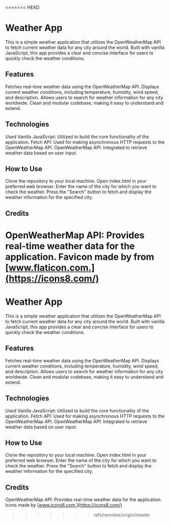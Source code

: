 <<<<<<< HEAD
# Weather App

This is a simple weather application that utilizes the OpenWeatherMap API to fetch current weather
data for any city around the world. Built with vanilla JavaScript, this app provides a clear and
concise interface for users to quickly check the weather conditions.

## Features

Fetches real-time weather data using the OpenWeatherMap API. Displays current weather conditions,
including temperature, humidity, wind speed, and description. Allows users to search for weather
information for any city worldwide. Clean and modular codebase, making it easy to understand and
extend.

## Technologies

Used Vanilla JavaScript: Utilized to build the core functionality of the application. Fetch API:
Used for making asynchronous HTTP requests to the OpenWeatherMap API. OpenWeatherMap API: Integrated
to retrieve weather data based on user input.

## How to Use

Clone the repository to your local machine. Open index.html in your preferred web browser. Enter the
name of the city for which you want to check the weather. Press the "Search" button to fetch and
display the weather information for the specified city.

## Credits

**OpenWeatherMap API**: Provides real-time weather data for the application. Favicon made by from
[www.flaticon.com.](https://icons8.com/)
=======
# Weather App 

This is a simple weather application that utilizes the OpenWeatherMap API to fetch
current weather data for any city around the world. Built with vanilla JavaScript, this app provides
a clear and concise interface for users to quickly check the weather conditions.

## Features 
Fetches real-time weather data using the OpenWeatherMap API. Displays current weather
conditions, including temperature, humidity, wind speed, and description. Allows users to search for
weather information for any city worldwide. Clean and modular codebase, making it easy to understand
and extend.

## Technologies
Used Vanilla JavaScript: Utilized to build the core functionality of the application.
Fetch API: Used for making asynchronous HTTP requests to the OpenWeatherMap API. OpenWeatherMap API:
Integrated to retrieve weather data based on user input.

## How to Use
Clone the repository to your local machine. Open index.html in your preferred web
browser. Enter the name of the city for which you want to check the weather. Press the "Search"
button to fetch and display the weather information for the specified city.

## Credits 
OpenWeatherMap API: Provides real-time weather data for the application. Icons made by
[www.icons8.com.](https://icons8.com/)
>>>>>>> refs/remotes/origin/master

